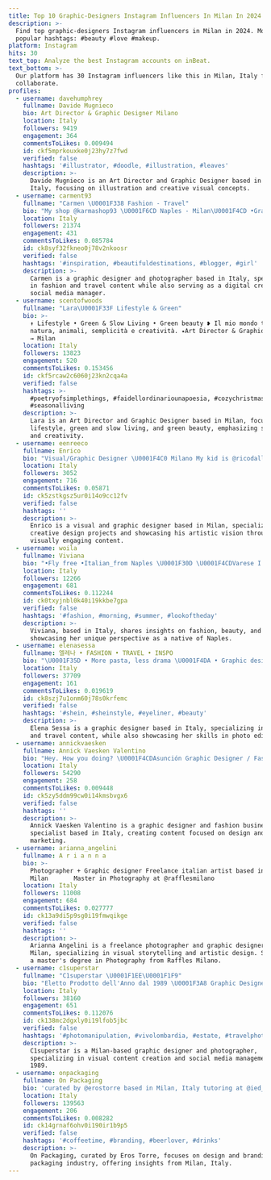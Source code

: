 ```yaml
---
title: Top 10 Graphic-Designers Instagram Influencers In Milan In 2024
description: >-
  Find top graphic-designers Instagram influencers in Milan in 2024. Most
  popular hashtags: #beauty #love #makeup.
platform: Instagram
hits: 30
text_top: Analyze the best Instagram accounts on inBeat.
text_bottom: >-
  Our platform has 30 Instagram influencers like this in Milan, Italy for you to
  collaborate.
profiles:
  - username: davehumphrey
    fullname: Davide Mugnieco
    bio: Art Director & Graphic Designer Milano
    location: Italy
    followers: 9419
    engagement: 364
    commentsToLikes: 0.009494
    id: ckf5mprkouxke0j23hy7z7fwd
    verified: false
    hashtags: '#illustrator, #doodle, #illustration, #leaves'
    description: >-
      Davide Mugnieco is an Art Director and Graphic Designer based in Milan,
      Italy, focusing on illustration and creative visual concepts.
  - username: carment93
    fullname: "Carmen \U0001F338 Fashion - Travel"
    bio: "My shop @karmashop93 \U0001F6CD Naples - Milan\U0001F4CD •Graphic designer - Photographer •Digital creator and SMM \U0001F4E7 Carmentesta93@outlook.it"
    location: Italy
    followers: 21374
    engagement: 431
    commentsToLikes: 0.085784
    id: ck8syf32fkneo0j78v2nkoosr
    verified: false
    hashtags: '#inspiration, #beautifuldestinations, #blogger, #girl'
    description: >-
      Carmen is a graphic designer and photographer based in Italy, specializing
      in fashion and travel content while also serving as a digital creator and
      social media manager.
  - username: scentofwoods
    fullname: "Lara\U0001F33F Lifestyle & Green"
    bio: >-
      ↟ Lifestyle • Green & Slow Living • Green beauty ❥ Il mio mondo tra
      natura, animali, semplicità e creatività. ⭑Art Director & Graphic Designer
      ⇝ Milan
    location: Italy
    followers: 13823
    engagement: 520
    commentsToLikes: 0.153456
    id: ckf5rcaw2c6060j23kn2cqa4a
    verified: false
    hashtags: >-
      #poetryofsimplethings, #faidellordinariounapoesia, #cozychristmas,
      #seasonalliving
    description: >-
      Lara is an Art Director and Graphic Designer based in Milan, focusing on
      lifestyle, green and slow living, and green beauty, emphasizing simplicity
      and creativity.
  - username: eenreeco
    fullname: Enrico
    bio: "Visual/Graphic Designer \U0001F4C0 Milano My kid is @ricodallasss 93 'til infinity \U0001F441️"
    location: Italy
    followers: 3052
    engagement: 716
    commentsToLikes: 0.05871
    id: ck5zstkgsz5ur0i14o9cc12fv
    verified: false
    hashtags: ''
    description: >-
      Enrico is a visual and graphic designer based in Milan, specializing in
      creative design projects and showcasing his artistic vision through
      visually engaging content.
  - username: woila
    fullname: Viviana
    bio: "•Fly free •Italian_from Naples \U0001F30D \U0001F4CDVarese I Fashion //Beauty //Travel \U0001F4E9 Contact ➡️viviana_20112011@libero.it"
    location: Italy
    followers: 12266
    engagement: 681
    commentsToLikes: 0.112244
    id: ck0txyjnbl0k40i19kkbe7gpa
    verified: false
    hashtags: '#fashion, #morning, #summer, #lookoftheday'
    description: >-
      Viviana, based in Italy, shares insights on fashion, beauty, and travel,
      showcasing her unique perspective as a native of Naples.
  - username: elenasessa
    fullname: 엘레나 • FASHION • TRAVEL • INSPO
    bio: "\U0001F35D • More pasta, less drama \U0001F4DA • Graphic design in SantaGiuliaAcademy, Brescia \U0001F393 • Graphic designer from NABA, Milan \U0001F393 • Photo editor - @adobe certified"
    location: Italy
    followers: 37709
    engagement: 161
    commentsToLikes: 0.019619
    id: ck8szj7u1onm60j78s0krfemc
    verified: false
    hashtags: '#shein, #sheinstyle, #eyeliner, #beauty'
    description: >-
      Elena Sessa is a graphic designer based in Italy, specializing in fashion
      and travel content, while also showcasing her skills in photo editing.
  - username: annickvaesken
    fullname: Annick Vaesken Valentino
    bio: "Hey. How you doing? \U0001F4CDAsunción Graphic Designer / Fashion Business & Mkt - Marangoni Milano / Content creator Paraguaya \U0001F1F5\U0001F1FE"
    location: Italy
    followers: 54290
    engagement: 258
    commentsToLikes: 0.009448
    id: ck5zy5ddm99cw0i14kmsbvgx6
    verified: false
    hashtags: ''
    description: >-
      Annick Vaesken Valentino is a graphic designer and fashion business
      specialist based in Italy, creating content focused on design and fashion
      marketing.
  - username: arianna_angelini
    fullname: A r i a n n a
    bio: >-
      Photographer + Graphic designer Freelance italian artist based in
      Milan⠀⠀⠀⠀⠀ Master in Photography at @rafflesmilano
    location: Italy
    followers: 11008
    engagement: 684
    commentsToLikes: 0.027777
    id: ck13a9di5p9sg0i19fmwqikge
    verified: false
    hashtags: ''
    description: >-
      Arianna Angelini is a freelance photographer and graphic designer based in
      Milan, specializing in visual storytelling and artistic design. She holds
      a master's degree in Photography from Raffles Milano.
  - username: c1superstar
    fullname: "C1superstar \U0001F1EE\U0001F1F9"
    bio: "Eletto Prodotto dell'Anno dal 1989 \U0001F3A8 Graphic Designer & Photographer \U0001F4BB Social Media Manager \U0001F4CD Milan"
    location: Italy
    followers: 38160
    engagement: 651
    commentsToLikes: 0.112076
    id: ck138mc2dgxly0i19lfob5jbc
    verified: false
    hashtags: '#photomanipulation, #vivolombardia, #estate, #travelphotography'
    description: >-
      C1superstar is a Milan-based graphic designer and photographer,
      specializing in visual content creation and social media management since
      1989.
  - username: onpackaging
    fullname: On Packaging
    bio: 'curated by @erostorre based in Milan, Italy tutoring at @ied_milano'
    location: Italy
    followers: 139563
    engagement: 206
    commentsToLikes: 0.008282
    id: ck14grnaf6ohv0i190ir1b9p5
    verified: false
    hashtags: '#coffeetime, #branding, #beerlover, #drinks'
    description: >-
      On Packaging, curated by Eros Torre, focuses on design and branding in the
      packaging industry, offering insights from Milan, Italy.
---
```


